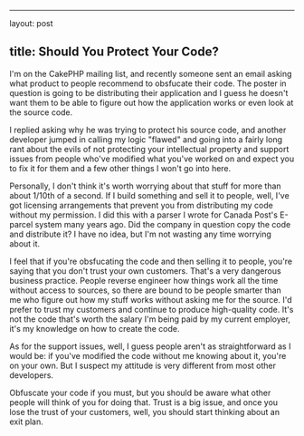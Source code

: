 <hr />

<p>layout: post</p>

<h2>title: Should You Protect Your Code?</h2>

<p>
I'm on the CakePHP mailing list, and recently someone sent an email asking what product to people recommend to obsfucate their code.  The poster in question is going to be distributing their application and I guess he doesn't want them to be able to figure out how the application works or even look at the source code.
</p>

<p>
I replied asking why he was trying to protect his source code, and another developer jumped in calling my logic "flawed" and going into a fairly long rant about the evils of not protecting your intellectual property and support issues from people who've modified what you've worked on and expect you to fix it for them and a few other things I won't go into here.
</p>

<p>
Personally, I don't think it's worth worrying about that stuff for more than about 1/10th of a second.  If I build something and sell it to people, well, I've got licensing arrangements that prevent you from distributing my code without my permission.  I did this with a parser I wrote for Canada Post's E-parcel system many years ago.  Did the company in question copy the code and distribute it?  I have no idea, but I'm not wasting any time worrying about it.
</p>

<p>
I feel that if you're obsfucating the code and then selling it to people, you're saying that you don't trust your own customers.  That's a very dangerous business practice.  People reverse engineer how things work all the time without access to sources, so there are bound to be people smarter than me who figure out how my stuff works without asking me for the source.  I'd prefer to trust my customers and continue to produce high-quality code.  It's not the code that's worth the salary I'm being paid by my current employer,  it's my knowledge on how to create the code.
</p>

<p>
As for the support issues, well, I guess people aren't as straightforward as I would be:  if you've modified the code without me knowing about it, you're on your own.  But I suspect my attitude is very different from most other developers.
</p>

<p>
Obfuscate your code if you must, but you should be aware what other people will think of you for doing that.  Trust is a big issue, and once you lose the trust of your customers, well, you should start thinking about an exit plan.
</p>
